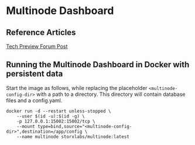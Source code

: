 # Multinode Dashboard

## Reference Articles

[Tech Preview Forum Post](https://forum.storx/t/tech-preview-multinode-dashboard-binaries/14572)

## Running the Multinode Dashboard in Docker with persistent data

Start the image as follows, while replacing the placeholder `<multinode-config-dir>` with a path to a directory. This directory will contain database files and a config.yaml.

```
docker run -d --restart unless-stopped \
    --user $(id -u):$(id -g) \
    -p 127.0.0.1:15002:15002/tcp \
    --mount type=bind,source="<multinode-config-dir>",destination=/app/config \
    --name multinode storxlabs/multinode:latest
```
